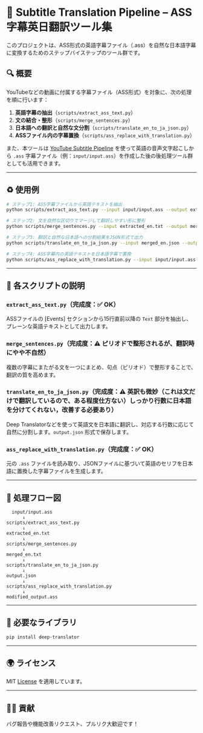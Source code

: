 # 🎥 Subtitle Translation Pipeline – ASS字幕英日翻訳ツール集

このプロジェクトは、ASS形式の英語字幕ファイル（.ass）を自然な日本語字幕に変換するためのステップバイステップのツール群です。

## 🔍 概要

YouTubeなどの動画に付属する字幕ファイル（ASS形式）を対象に、次の処理を順に行います：

1. **英語字幕の抽出**（`scripts/extract_ass_text.py`）
2. **文の結合・整形**（`scripts/merge_sentences.py`）
3. **日本語への翻訳と自然な文分割**（`scripts/translate_en_to_ja_json.py`）
4. **ASSファイル内の字幕置換**（`scripts/ass_replace_with_translation.py`）

また、本ツールは [YouTube Subtitle Pipeline](http://github.com/ty70/youtube-subtitle-pipeline.git) を使って英語の音声文字起こしから `.ass` 字幕ファイル（例：`input/input.ass`）を作成した後の後処理ツール群としても活用できます。

---

## ♻️ 使用例

```bash
# ステップ1: ASS字幕ファイルから英語テキストを抽出
python scripts/extract_ass_text.py --input input/input.ass --output extracted_en.txt

# ステップ2: 文を自然な区切りでマージして翻訳しやすい形に整形
python scripts/merge_sentences.py --input extracted_en.txt --output merged_en.json

# ステップ3: 翻訳と自然な日本語への分割結果をJSON形式で出力
python scripts/translate_en_to_ja_json.py --input merged_en.json --output output.json

# ステップ4: ASS字幕内の英語テキストを日本語字幕で置換
python scripts/ass_replace_with_translation.py --input input/input.ass --json output.json --output modified_output.ass
```

---

## 🔧 各スクリプトの説明

### `extract_ass_text.py`（完成度：✅ OK）
ASSファイルの [Events] セクションから15行直前以降の `Text` 部分を抽出し、プレーンな英語テキストとして出力します。

### `merge_sentences.py`（完成度：⚠️ ピリオドで整形されるが、翻訳時にやや不自然）
複数の字幕にまたがる文を一つにまとめ、句点（ピリオド）で整形することで、翻訳の質を高めます。

### `translate_en_to_ja_json.py`（完成度：⚠️ 英訳も微妙（これは文だけで翻訳しているので、ある程度仕方ない）しっかり行数に日本語を分けてくれない，改善する必要あり）
Deep Translatorなどを使って英語文を日本語に翻訳し、対応する行数に応じて自然に分割します。`output.json` 形式で保存します。

### `ass_replace_with_translation.py`（完成度：✅ OK）
元の `.ass` ファイルを読み取り、JSONファイルに基づいて英語のセリフを日本語に置換した字幕ファイルを生成します。

---

## 🧽 処理フロー図

```
  input/input.ass
      ↓
scripts/extract_ass_text.py
      ↓
extracted_en.txt
      ↓
scripts/merge_sentences.py
      ↓
merged_en.txt
      ↓
scripts/translate_en_to_ja_json.py
      ↓
output.json
      ↓
scripts/ass_replace_with_translation.py
      ↓
modified_output.ass
```

---

## 🚀 必要なライブラリ

```bash
pip install deep-translator
```

---

## 🌍 ライセンス

MIT [License](./LICENSE) を適用しています。

---

## 🙇‍♂️ 貢献

バグ報告や機能改善リクエスト、プルリク大歓迎です！

